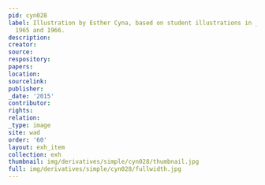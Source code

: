 ```yaml
---
pid: cyn028
label: Illustration by Esther Cyna, based on student illustrations in _Wadleigh Way_,
  1965 and 1966.
description:
creator:
source:
respository:
papers:
location:
sourcelink:
publisher:
_date: '2015'
contributor:
rights:
relation:
_type: image
site: wad
order: '60'
layout: exh_item
collection: exh
thumbnail: img/derivatives/simple/cyn028/thumbnail.jpg
full: img/derivatives/simple/cyn028/fullwidth.jpg
---
```


